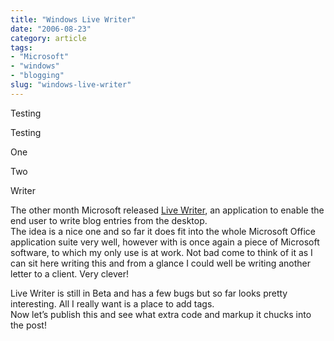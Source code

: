 ```yaml
---
title: "Windows Live Writer"
date: "2006-08-23"
category: article
tags:
- "Microsoft"
- "windows"
- "blogging"
slug: "windows-live-writer"
---
```


Testing

Testing

One

Two

Writer

The other month Microsoft released [Live Writer](https://dev.live.com/blogs/devlive/archive/2006/08/14/44.aspx), an application to enable the end user to write blog entries from the desktop.  
The idea is a nice one and so far it does fit into the whole Microsoft Office application suite very well, however with is once again a piece of Microsoft software, to which my only use is at work. Not bad come to think of it as I can sit here writing this and from a glance I could well be writing another letter to a client. Very clever!

Live Writer is still in Beta and has a few bugs but so far looks pretty interesting. All I really want is a place to add tags.  
Now let’s publish this and see what extra code and markup it chucks into the post!
